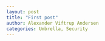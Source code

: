 ```yaml
---
layout: post
title: "First post"
author: Alexander Viftrup Andersen
categories: Umbrella, Security 
---
```

